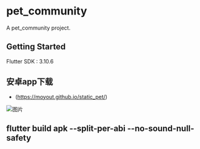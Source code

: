 # pet_community

A pet_community project.

## Getting Started
  Flutter SDK : 3.10.6
 

## 安卓app下载
- (https://moyout.github.io/static_pet/)

![图片](https://moyout.github.io/static_pet/cr_code.png)

## flutter build apk   --split-per-abi --no-sound-null-safety
